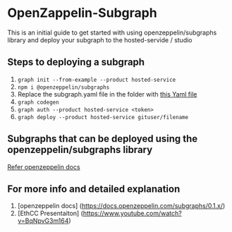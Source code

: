 # OpenZappelin-Subgraph
This is an initial guide to get started with using openzeppelin/subgraphs library and deploy your subgraph to the hosted-servide / studio

## Steps to deploying a subgraph 
1. ``` graph init --from-example --product hosted-service ```
2. ``` npm i @openzeppelin/subgraphs ```
3. Replace the subgraph.yaml file in the folder with [this Yaml file](https://github.com/pranavdaa/OpenZappelin-Subgraph/blob/main/subgraph.yaml)
4. ``` graph codegen ```
5. ``` graph auth --product hosted-service <token> ```
6. ``` graph deploy --product hosted-service gituser/filename ```

## Subgraphs that can be deployed using the openzeppelin/subgraphs library 
[Refer openzeppelin docs ](https://docs.openzeppelin.com/subgraphs/0.1.x/#modules)

## For more info and detailed explanation
1. [openzeppelin docs] (https://docs.openzeppelin.com/subgraphs/0.1.x/)
2. [EthCC Presentaiton] (https://www.youtube.com/watch?v=BqNpvG3m164)
